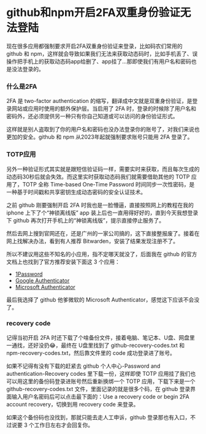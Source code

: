 
# github和npm开启2FA双重身份验证无法登陆

现在很多应用都强制要求开启2FA双重身份验证来登录，比如码农们常用的 github 和 npm，这样就会导致如果我们无法来获取动态码时，比如手机丢了、误操作把手机上的获取动态码app给删了、app挂了...那即使我们有用户名和密码也是没法登录的。

### 什么是2FA
2FA 是 two-factor authentication 的缩写，翻译成中文就是双重身份验证，是登录网站或应用时使用的额外保护层。当启用了 2FA 时，登录的时候除了用户名和密码外，还必须提供另一种只有你自己知道或可以访问的身份验证形式。

这样就是别人盗取到了你的用户名和密码也没办法登录你的账号了，对我们来说也更加的安全。github 和 npm 从2023年起就强制要求账号只能用 2FA 登录了。

### TOTP应用
另外一种验证形式其实就是跟短信验证码一样，需要实时来获取，而且每次生成的动态码30秒后就会失效。而这里实时获取动态码我们就需要借助其他的 TOTP 应用了，TOTP 全称 Time-based One-Time Password 时间同步一次性密码，是一种基于时间戳和共享密钥生成动态密码的安全认证技术。

之前 github 刚要强制开启 2FA 时我也是一脸懵逼，直接按照网上的教程在我的 iphone 上下了个“神锁离线版” app 装上后也一直用得好好的，直到今天我想登录下 github 再次打开手机上的“神锁离线版”，提示直接停止服务了。

然后去网上搜到官网还在，还是广州的一家公司搞的，这下直接整报废了。接着在网上找解决办法，看到有人推荐 Bitwarden，安装了结果发现注册不了。

所以不建议用这些不知名的小应用，指不定哪天就没了，后面我在 github 的官方文档上也找到了官方推荐安装下面这 3 个应用：

* [1Password](https://support.1password.com/backups/)
* [Google Authenticator](https://security.googleblog.com/2023/04/google-authenticator-now-supports.html)
* [Microsoft Authenticator](https://support.microsoft.com/en-us/account-billing/back-up-and-recover-account-credentials-in-the-authenticator-app-bb939936-7a8d-4e88-bc43-49bc1a700a40)

最后我选择了 github 他爹微软的 Microsoft Authenticator，感觉这下应该不会没了。

### recovery code
记得当初开启 2FA 时还下载了个啥备份文件，接着电脑、笔记本、U盘、网盘里一通找，还好没扔😂，最终在 U盘里找到了 github-recovery-codes.txt 和 npm-recovery-codes.txt，然后靠文件里的 code 成功登录进了账号。

如果不记得有没有下载的赶紧去 github 个人中心-Password and authentication-Recovery codes 里下载一份，这样即使 TOTP 应用挂了我们也可以用这里的备份码登录进账号然后重新换绑一个 TOTP 应用，下载下来是一个 github-recovery-codes.txt 文件，里面记录的就是很多个码，在 github 登录界面输入用户名密码后可以点击最下面的：Use a recovery code or begin 2FA account recovery，切换到用 recovery code 来登录。

如果这个备份码也没找到，那就只能去走人工申诉，github 登录那也有入口，不过说要 3 个工作日左右才会回复你。